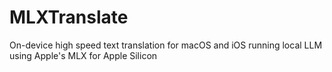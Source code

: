 # MLXTranslate
On-device high speed text translation for macOS and iOS running local LLM using Apple's MLX for Apple Silicon 
